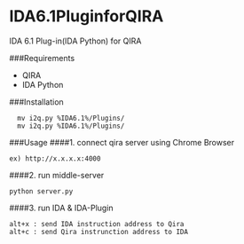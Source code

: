 IDA6.1PluginforQIRA
===================

IDA 6.1 Plug-in(IDA Python) for QIRA


###Requirements
* QIRA
* IDA Python

###Installation
```
  mv i2q.py %IDA6.1%/Plugins/
  mv i2q.py %IDA6.1%/Plugins/
```

###Usage
####1. connect qira server using Chrome Browser
```
ex) http://x.x.x.x:4000
```

####2. run middle-server
```
python server.py
```

####3. run IDA & IDA-Plugin
```
alt+x : send IDA instruction address to Qira
alt+c : send Qira instrunction address to IDA
```


